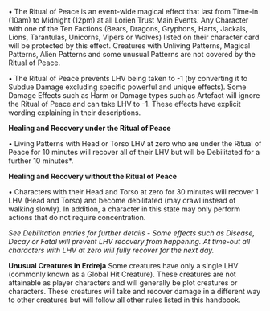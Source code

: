 • The Ritual of Peace is an event-wide magical effect that last from Time-in (10am) to Midnight (12pm) at all Lorien Trust Main Events. Any Character with one of the Ten Factions (Bears, Dragons, Gryphons, Harts, Jackals, Lions, Tarantulas, Unicorns, Vipers or Wolves) listed on their character card will be protected by this effect. Creatures with Unliving Patterns, Magical Patterns, Alien Patterns and some unusual Patterns are not covered by the Ritual of Peace. 

• The Ritual of Peace prevents LHV being taken to -1 (by converting it to Subdue Damage excluding specific powerful and unique effects). Some Damage Effects such as Harm or Damage types such as Artefact will ignore the Ritual of Peace and can take LHV to -1. These effects have explicit wording explaining in their descriptions.

**Healing and Recovery under the Ritual of Peace**

• Living Patterns with Head or Torso LHV at zero who are under the Ritual of Peace for 10 minutes will recover all of their LHV but will be Debilitated for a further 10 minutes*.

**Healing and Recovery without the Ritual of Peace**

• Characters with their Head and Torso at zero for 30 minutes will recover 1 LHV (Head and Torso) and become debilitated (may crawl instead of walking slowly). In addition, a character in this state may only perform actions that do not require concentration.

*See Debilitation entries for further details - Some effects such as Disease, Decay or Fatal will prevent LHV recovery from happening. At time-out all characters with LHV at zero will fully recover for the next day.*

**Unusual Creatures in Erdreja** Some creatures have only a single LHV (commonly known as a Global Hit Creature). These creatures are not attainable as player characters and will generally be plot creatures or characters. These creatures will take and recover damage in a different way to other creatures but will follow all other rules listed in this handbook.